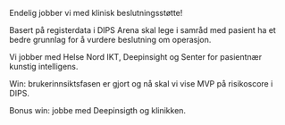Endelig jobber vi med klinisk beslutningsstøtte! 

Basert på registerdata i DIPS Arena skal lege i samråd med pasient ha et bedre grunnlag for å vurdere beslutning om operasjon. 

Vi jobber med Helse Nord IKT, Deepinsight og Senter for pasientnær kunstig intelligens. 

Win: brukerinnsiktsfasen er gjort og nå skal vi vise MVP på risikoscore i DIPS. 

Bonus win: jobbe med Deepinsigth og klinikken.